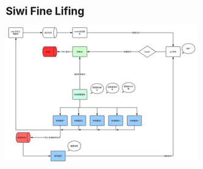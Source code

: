 # Siwi Fine Lifing

![image](https://github.com/siwilizhao/siwi-fine-living/blob/master/storage/design/diagram.svg)


